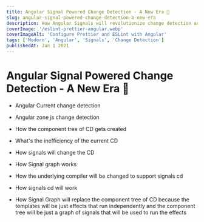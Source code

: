 ```yaml
---
title: Angular Signal Powered Change Detection - A New Era 🪷
slug: angular-signal-powered-change-detection-a-new-era
description: How Angular Signals will revolutionize change detection and made the general idea of it obsolete, by replacing it with a more powerful and flexible concept.
coverImage: '/eslint-prettier-angular.webp'
coverImageAlt: 'Configure Prettier and ESLint with Angular'
tags: ['Modern', 'Angular', 'Signals', 'Change Detection']
publishedAt: Jan 1 2021
---
```


# Angular Signal Powered Change Detection - A New Era 🪷

- Angular Current change detection

- Angular zone js change detection 

- How the component tree of CD gets created 

- What's the inefficiency of the current CD

- How signals will change the CD 

- How Signal graph works

- How the underlying compiler will be changed to support signals cd

- How signals cd will work 

- How Signal Graph will replace the component tree of CD because the templates will be just effects that run independently and the component tree will be just a graph of signals that will be used to run the effects